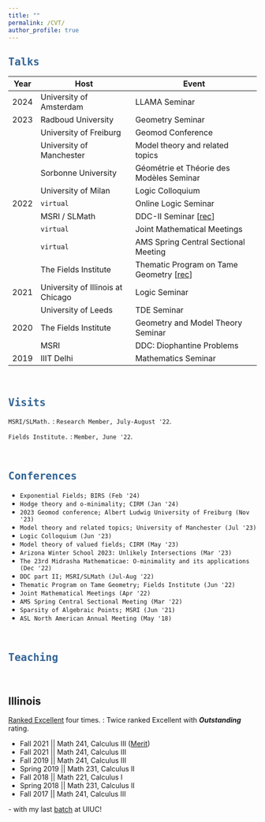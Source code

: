 ```yaml
---
title: ""
permalink: /CVT/
author_profile: true
---
```


<script type="text/javascript"
  src="https://www.maths.nottingham.ac.uk/plp/pmadw/LaTeXMathML.js">
</script>

## <kbd id="talks"><a href="#talks" style="text-decoration: none; color: #326496">Talks</a></kbd>


| Year    | Host                                     |    Event                                 |
| --------         | ------ | ------------------------------------------------------------ |
| 2024| University of Amsterdam | LLAMA Seminar|
| 2023| Radboud University | Geometry Seminar|
|  | University of Freiburg| Geomod Conference|
|  | University of Manchester | Model theory and related topics|
|      | Sorbonne University | Géométrie et Théorie des Modèles Seminar|
|     | University of Milan       | Logic Colloquium                         |
| 2022 | `virtual` | Online Logic Seminar                          |
| | MSRI / SLMath| DDC-II Seminar [<a href="https://www.msri.org/seminars/26809" target="_blank">rec</a>]|
| | `virtual`  | Joint Mathematical Meetings|
| | `virtual`  | AMS Spring Central Sectional Meeting|
| | The Fields Institute| Thematic Program on Tame Geometry [<a href="http://www.fields.utoronto.ca/talks/Pila-Wilkie-theorem" target="_blank">rec</a>]|
| 2021 | University of Illinois at Chicago| Logic Seminar|
| | University of Leeds| TDE Seminar |
|2020 |The Fields Institute |Geometry and Model Theory Seminar |
| | MSRI| DDC: Diophantine Problems |
| 2019| IIIT Delhi| Mathematics Seminar|

<br>

## <kbd id="visits"><a href="#visits" style="text-decoration: none; color: #326496">Visits</a></kbd>

`MSRI/SLMath.`
: `Research Member, July-August '22`.
 
`Fields Institute.`
: `Member, June '22`.

<br>

## <kbd id="conf"><a href="#conf" style="text-decoration: none; color: #326496">Conferences</a></kbd>

 * `Exponential Fields; BIRS (Feb '24)` 
 * `Hodge theory and o-minimality; CIRM (Jan '24)`
 * `2023 Geomod conference; Albert Ludwig University of Freiburg (Nov '23)`
 * `Model theory and related topics; University of Manchester (Jul '23)`
 * `Logic Colloquium (Jun '23)`
 * `Model theory of valued fields; CIRM (May '23)`
 * `Arizona Winter School 2023: Unlikely Intersections (Mar '23)`
 * `The 23rd Midrasha Mathematicae: O-minimality and its applications (Dec '22)`
 * `DDC part II; MSRI/SLMath (Jul-Aug '22)`
 * `Thematic Program on Tame Geometry; Fields Institute (Jun '22)`
 * `Joint Mathematical Meetings (Apr '22)`
 * `AMS Spring Central Sectional Meeting (Mar '22)`
 * `Sparsity of Algebraic Points; MSRI (Jun '21)` 
 * `ASL North American Annual Meeting (May '18)`

<br>

## <kbd id="TeachUIUC"><a href="#TeachUIUC" style="text-decoration: none; color: #326496">Teaching</a></kbd> 

<br>

## Illinois

<a href="https://citl.illinois.edu/citl-101/measurement-evaluation/teaching-evaluation/teaching-evaluations-(ices)/teachers-ranked-as-excellent" target="_blank"> Ranked Excellent</a> four times.
  : Twice ranked Excellent with <b>_Outstanding_</b> rating.

* Fall 2021   \|\| Math 241, Calculus III (<a href="https://merit.illinois.edu/about-merit/" target="_blank">Merit</a>)
* Fall 2021   \|\| Math 241, Calculus III
* Fall 2019   \|\| Math 241, Calculus III
* Spring 2019 \|\| Math 231, Calculus II
* Fall 2018   \|\| Math 221, Calculus I 
* Spring 2018 \|\| Math 231, Calculus II 
* Fall 2017   \|\| Math 241, Calculus III 

<!--  
<pre>
+ Fall 2021   | Math 241, Calculus III (<a href="https://merit.illinois.edu/about-merit/" target="_blank">Merit</a>)
+ Fall 2021   | Math 241, Calculus III
+ Fall 2019   | Math 241, Calculus III
+ Spring 2019 | Math 231, Calculus II
+ Fall 2018   | Math 221, Calculus I 
+ Spring 2018 | Math 231, Calculus II 
+ Fall 2017   | Math 241, Calculus III 
</pre>
-->

\- with my last <a href="http://neerbhardwaj.github.io/images/Merit.jpg" target="_blank">batch</a> at UIUC! 



<!-- 
 


 
 `* `Arizona Winter School 2023: Unlikely Intersections; University of Arizona (March 2023)`
 * `The 23rd Midrasha Mathematicae: o-minimality and its applications in diophantine geometry and Hodge theory; Israel Institute for Advanced Studies (December 2022)`
 * `Definability, Decidability, and Computability in Number Theory, part II; Simons Laufer Mathematical Sciences Institute (July -- August 2022)`
 * `Thematic Program on Tame Geometry, Transseries and Applications to Analysis and Geometry; Fields Institute (June 2022)`
 * `ASL special session on Model-theoretic Classification Program; Joint Mathematical Meetings (April 2022) (virtual)`
 * `Special session on Model Theory and its Applications; AMS Spring Central Sectional Meeting (March 2022) (virtual)`
 * `ASL North American Annual Meeting; Western Illinois University (May 2018)`
 
 * Sparsity of Algebraic Points; Mathematical Sciences Research Institute (June 2021)
 * Graduate Student Conference in Logic XXII; University of Illinois at Urbana-Champaign (March 2021) (virtual)
 * Graduate Student Conference in Logic XIX; University of Wisconsin at Madison (March 2018)-->

<!-- 
 Online Logic Seminar,
 : <a href="http://lagrange.math.siu.edu/calvert/OnlineLogicSeminar.html" target="_blank"><i>Seminar series link</i></a>, Sep 2022.

SLMath (MSRI),
 :  <a href="https://www.msri.org/seminars/26809" target="_blank"><i>DDC-II Seminar</i></a>, Aug 2022<sup>*</sup>.

Joint Mathematical Meetings 2022,
 : <a href="https://meetings.ams.org/math/jmm2022/meetingapp.cgi/Paper/7919" target="_blank"><i> ASL Special Session on Model-theoretic Classification Program</i></a>, Apr 2022<sup>*</sup>.
 
AMS Spring Central Sectional Meeting 2022,
 : <a href="https://meetings.ams.org/math/spring2022c/meetingapp.cgi/Paper/12732" target="_blank"><i>Special Session on Model Theory and its Applications</i></a>, Mar 2022<sup>*</sup>. 

University of Illinois at Urbana-Champaign, 
 : <a href="https://math.illinois.edu/academics/graduate-program/women-mathematics/seminars" target="_blank"><i>AWM Graduate Student Colloquium</i></a>, Feb 2022. 


The Fields Institute,
 : <a href="http://www.fields.utoronto.ca/talks/Pila-Wilkie-theorem" target="_blank"><i>Thematic Program on Tame Geometry, Transseries and Applications to Analysis and Geometry</i></a>, Feb 2022<sup>*</sup>.
  
University of Illinois at Chicago,
 : <a href="https://www.math.uic.edu/persisting_utilities/seminars/view_seminar?id=6771" target="_blank"><i>Logic Seminar</i></a>, Oct 2021.

University of Leeds and Universidad de los Andes,
 : <a href="http://www1.maths.leeds.ac.uk/~pmtpe/TDE/" target="_blank"><i>Topological and Differential Expansions of O-minimal Structures</i></a>, Aug 2021<sup>*</sup>.

The Fields Institute,
 : <a href="http://www.fields.utoronto.ca/talks/Pila-Wilkie-Theorem" target="_blank"><i>Geometry and Model Theory Seminar</i></a>, Nov 2020<sup>*</sup>.

MSRI,
 : <a href="https://www.msri.org/seminars/25170" target="_blank"><i>DDC: Diophantine Problems</i></a>, Oct 2020<sup>*</sup>.

Indraprastha Institute of Information Technology,
 : <a href="https://math.iiitd.ac.in/math-msems19.html" target="_blank"><i>Mathematics Seminar</i></a>, May 2019.  


<br>
`* recordings available.`
-->


